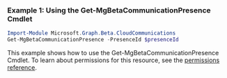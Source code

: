 ### Example 1: Using the Get-MgBetaCommunicationPresence Cmdlet
```powershell
Import-Module Microsoft.Graph.Beta.CloudCommunications
Get-MgBetaCommunicationPresence -PresenceId $presenceId
```
This example shows how to use the Get-MgBetaCommunicationPresence Cmdlet.
To learn about permissions for this resource, see the [permissions reference](/graph/permissions-reference).
